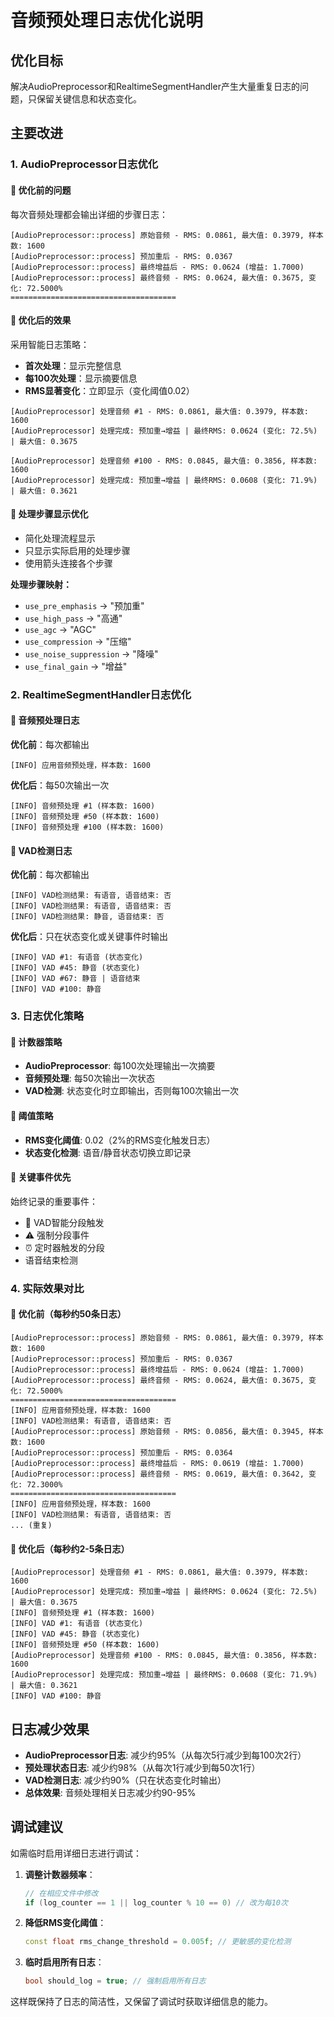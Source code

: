 # 音频预处理日志优化说明

## 优化目标
解决AudioPreprocessor和RealtimeSegmentHandler产生大量重复日志的问题，只保留关键信息和状态变化。

## 主要改进

### 1. AudioPreprocessor日志优化

#### 🔹 优化前的问题
每次音频处理都会输出详细的步骤日志：
```
[AudioPreprocessor::process] 原始音频 - RMS: 0.0861, 最大值: 0.3979, 样本数: 1600
[AudioPreprocessor::process] 预加重后 - RMS: 0.0367
[AudioPreprocessor::process] 最终增益后 - RMS: 0.0624 (增益: 1.7000)
[AudioPreprocessor::process] 最终音频 - RMS: 0.0624, 最大值: 0.3675, 变化: 72.5000%
=====================================
```

#### 🔹 优化后的效果
采用智能日志策略：
- **首次处理**：显示完整信息
- **每100次处理**：显示摘要信息
- **RMS显著变化**：立即显示（变化阈值0.02）

```
[AudioPreprocessor] 处理音频 #1 - RMS: 0.0861, 最大值: 0.3979, 样本数: 1600
[AudioPreprocessor] 处理完成: 预加重→增益 | 最终RMS: 0.0624 (变化: 72.5%) | 最大值: 0.3675

[AudioPreprocessor] 处理音频 #100 - RMS: 0.0845, 最大值: 0.3856, 样本数: 1600
[AudioPreprocessor] 处理完成: 预加重→增益 | 最终RMS: 0.0608 (变化: 71.9%) | 最大值: 0.3621
```

#### 🔹 处理步骤显示优化
- 简化处理流程显示
- 只显示实际启用的处理步骤
- 使用箭头连接各个步骤

**处理步骤映射：**
- `use_pre_emphasis` → "预加重"
- `use_high_pass` → "高通"  
- `use_agc` → "AGC"
- `use_compression` → "压缩"
- `use_noise_suppression` → "降噪"
- `use_final_gain` → "增益"

### 2. RealtimeSegmentHandler日志优化

#### 🔹 音频预处理日志
**优化前**：每次都输出
```
[INFO] 应用音频预处理，样本数: 1600
```

**优化后**：每50次输出一次
```
[INFO] 音频预处理 #1 (样本数: 1600)
[INFO] 音频预处理 #50 (样本数: 1600)
[INFO] 音频预处理 #100 (样本数: 1600)
```

#### 🔹 VAD检测日志
**优化前**：每次都输出
```
[INFO] VAD检测结果: 有语音, 语音结束: 否
[INFO] VAD检测结果: 有语音, 语音结束: 否
[INFO] VAD检测结果: 静音, 语音结束: 否
```

**优化后**：只在状态变化或关键事件时输出
```
[INFO] VAD #1: 有语音 (状态变化)
[INFO] VAD #45: 静音 (状态变化)
[INFO] VAD #67: 静音 | 语音结束
[INFO] VAD #100: 静音
```

### 3. 日志优化策略

#### 🔹 计数器策略
- **AudioPreprocessor**: 每100次处理输出一次摘要
- **音频预处理**: 每50次输出一次状态
- **VAD检测**: 状态变化时立即输出，否则每100次输出一次

#### 🔹 阈值策略
- **RMS变化阈值**: 0.02（2%的RMS变化触发日志）
- **状态变化检测**: 语音/静音状态切换立即记录

#### 🔹 关键事件优先
始终记录的重要事件：
- 🎯 VAD智能分段触发
- ⚠️ 强制分段事件
- ⏰ 定时器触发的分段
- 语音结束检测

### 4. 实际效果对比

#### 🔹 优化前（每秒约50条日志）
```
[AudioPreprocessor::process] 原始音频 - RMS: 0.0861, 最大值: 0.3979, 样本数: 1600
[AudioPreprocessor::process] 预加重后 - RMS: 0.0367
[AudioPreprocessor::process] 最终增益后 - RMS: 0.0624 (增益: 1.7000)
[AudioPreprocessor::process] 最终音频 - RMS: 0.0624, 最大值: 0.3675, 变化: 72.5000%
=====================================
[INFO] 应用音频预处理，样本数: 1600
[INFO] VAD检测结果: 有语音, 语音结束: 否
[AudioPreprocessor::process] 原始音频 - RMS: 0.0856, 最大值: 0.3945, 样本数: 1600
[AudioPreprocessor::process] 预加重后 - RMS: 0.0364
[AudioPreprocessor::process] 最终增益后 - RMS: 0.0619 (增益: 1.7000)
[AudioPreprocessor::process] 最终音频 - RMS: 0.0619, 最大值: 0.3642, 变化: 72.3000%
=====================================
[INFO] 应用音频预处理，样本数: 1600
[INFO] VAD检测结果: 有语音, 语音结束: 否
... (重复)
```

#### 🔹 优化后（每秒约2-5条日志）
```
[AudioPreprocessor] 处理音频 #1 - RMS: 0.0861, 最大值: 0.3979, 样本数: 1600
[AudioPreprocessor] 处理完成: 预加重→增益 | 最终RMS: 0.0624 (变化: 72.5%) | 最大值: 0.3675
[INFO] 音频预处理 #1 (样本数: 1600)
[INFO] VAD #1: 有语音 (状态变化)
[INFO] VAD #45: 静音 (状态变化)
[INFO] 音频预处理 #50 (样本数: 1600)
[AudioPreprocessor] 处理音频 #100 - RMS: 0.0845, 最大值: 0.3856, 样本数: 1600
[AudioPreprocessor] 处理完成: 预加重→增益 | 最终RMS: 0.0608 (变化: 71.9%) | 最大值: 0.3621
[INFO] VAD #100: 静音
```

## 日志减少效果

- **AudioPreprocessor日志**: 减少约95%（从每次5行减少到每100次2行）
- **预处理状态日志**: 减少约98%（从每次1行减少到每50次1行）  
- **VAD检测日志**: 减少约90%（只在状态变化时输出）
- **总体效果**: 音频处理相关日志减少约90-95%

## 调试建议

如需临时启用详细日志进行调试：

1. **调整计数器频率**：
   ```cpp
   // 在相应文件中修改
   if (log_counter == 1 || log_counter % 10 == 0) // 改为每10次
   ```

2. **降低RMS变化阈值**：
   ```cpp
   const float rms_change_threshold = 0.005f; // 更敏感的变化检测
   ```

3. **临时启用所有日志**：
   ```cpp
   bool should_log = true; // 强制启用所有日志
   ```

这样既保持了日志的简洁性，又保留了调试时获取详细信息的能力。 